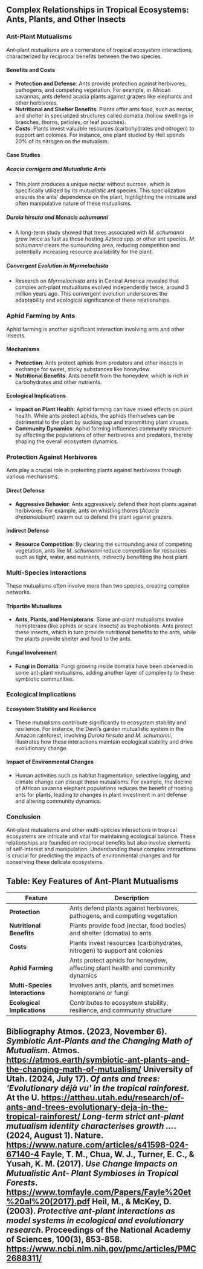 ## Complex Relationships in Tropical Ecosystems: Ants, Plants, and Other Insects

### Ant-Plant Mutualisms

Ant-plant mutualisms are a cornerstone of tropical ecosystem interactions, characterized by reciprocal benefits between the two species.

#### Benefits and Costs
- **Protection and Defense**: Ants provide protection against herbivores, pathogens, and competing vegetation. For example, in African savannas, ants defend acacia plants against grazers like elephants and other herbivores.
- **Nutritional and Shelter Benefits**: Plants offer ants food, such as nectar, and shelter in specialized structures called domatia (hollow swellings in branches, thorns, petioles, or leaf pouches).
- **Costs**: Plants invest valuable resources (carbohydrates and nitrogen) to support ant colonies. For instance, one plant studied by Heil spends 20% of its nitrogen on the mutualism.

#### Case Studies

##### *Acacia cornigera* and Mutualistic Ants
- This plant produces a unique nectar without sucrose, which is specifically utilized by its mutualistic ant species. This specialization ensures the ants' dependence on the plant, highlighting the intricate and often manipulative nature of these mutualisms.

##### *Duroia hirsuta* and *Monacis schumanni*
- A long-term study showed that trees associated with *M. schumanni* grew twice as fast as those hosting *Azteca* spp. or other ant species. *M. schumanni* clears the surrounding area, reducing competition and potentially increasing resource availability for the plant.

##### Convergent Evolution in *Myrmelachista*
- Research on *Myrmelachista* ants in Central America revealed that complex ant-plant mutualisms evolved independently twice, around 3 million years ago. This convergent evolution underscores the adaptability and ecological significance of these relationships.

### Aphid Farming by Ants

Aphid farming is another significant interaction involving ants and other insects.

#### Mechanisms
- **Protection**: Ants protect aphids from predators and other insects in exchange for sweet, sticky substances like honeydew.
- **Nutritional Benefits**: Ants benefit from the honeydew, which is rich in carbohydrates and other nutrients.

#### Ecological Implications
- **Impact on Plant Health**: Aphid farming can have mixed effects on plant health. While ants protect aphids, the aphids themselves can be detrimental to the plant by sucking sap and transmitting plant viruses.
- **Community Dynamics**: Aphid farming influences community structure by affecting the populations of other herbivores and predators, thereby shaping the overall ecosystem dynamics.

### Protection Against Herbivores

Ants play a crucial role in protecting plants against herbivores through various mechanisms.

#### Direct Defense
- **Aggressive Behavior**: Ants aggressively defend their host plants against herbivores. For example, ants on whistling thorns (*Acacia drepanolobium*) swarm out to defend the plant against grazers.

#### Indirect Defense
- **Resource Competition**: By clearing the surrounding area of competing vegetation, ants like *M. schumanni* reduce competition for resources such as light, water, and nutrients, indirectly benefiting the host plant.

### Multi-Species Interactions

These mutualisms often involve more than two species, creating complex networks.

#### Tripartite Mutualisms
- **Ants, Plants, and Hemipterans**: Some ant-plant mutualisms involve hemipterans (like aphids or scale insects) as trophobionts. Ants protect these insects, which in turn provide nutritional benefits to the ants, while the plants provide shelter and food to the ants.

#### Fungal Involvement
- **Fungi in Domatia**: Fungi growing inside domatia have been observed in some ant-plant mutualisms, adding another layer of complexity to these symbiotic communities.

### Ecological Implications

#### Ecosystem Stability and Resilience
- These mutualisms contribute significantly to ecosystem stability and resilience. For instance, the Devil’s garden mutualistic system in the Amazon rainforest, involving *Duroia hirsuta* and *M. schumanni*, illustrates how these interactions maintain ecological stability and drive evolutionary change.

#### Impact of Environmental Changes
- Human activities such as habitat fragmentation, selective logging, and climate change can disrupt these mutualisms. For example, the decline of African savanna elephant populations reduces the benefit of hosting ants for plants, leading to changes in plant investment in ant defense and altering community dynamics.

### Conclusion

Ant-plant mutualisms and other multi-species interactions in tropical ecosystems are intricate and vital for maintaining ecological balance. These relationships are founded on reciprocal benefits but also involve elements of self-interest and manipulation. Understanding these complex interactions is crucial for predicting the impacts of environmental changes and for conserving these delicate ecosystems.

## Table: Key Features of Ant-Plant Mutualisms

| Feature                  | Description                                                                 |
|-------------------------|-----------------------------------------------------------------------------|
| **Protection**          | Ants defend plants against herbivores, pathogens, and competing vegetation  |
| **Nutritional Benefits**| Plants provide food (nectar, food bodies) and shelter (domatia) to ants    |
| **Costs**               | Plants invest resources (carbohydrates, nitrogen) to support ant colonies    |
| **Aphid Farming**        | Ants protect aphids for honeydew, affecting plant health and community dynamics|
| **Multi-Species Interactions**| Involves ants, plants, and sometimes hemipterans or fungi                |
| **Ecological Implications**| Contributes to ecosystem stability, resilience, and community structure      |

## Bibliography Atmos. (2023, November 6). *Symbiotic Ant-Plants and the Changing Math of Mutualism*. Atmos. https://atmos.earth/symbiotic-ant-plants-and-the-changing-math-of-mutualism/ University of Utah. (2024, July 17). *Of ants and trees: 'Evolutionary déjà vu' in the tropical rainforest*. At the U. https://attheu.utah.edu/research/of-ants-and-trees-evolutionary-deja-in-the-tropical-rainforest/ *Long-term strict ant-plant mutualism identity characterises growth ...*. (2024, August 1). Nature. https://www.nature.com/articles/s41598-024-67140-4 Fayle, T. M., Chua, W. J., Turner, E. C., & Yusah, K. M. (2017). *Use Change Impacts on Mutualistic Ant- Plant Symbioses in Tropical Forests*. https://www.tomfayle.com/Papers/Fayle%20et%20al%20(2017).pdf Heil, M., & McKey, D. (2003). *Protective ant-plant interactions as model systems in ecological and evolutionary research*. Proceedings of the National Academy of Sciences, 100(3), 853-858. https://www.ncbi.nlm.nih.gov/pmc/articles/PMC2688311/